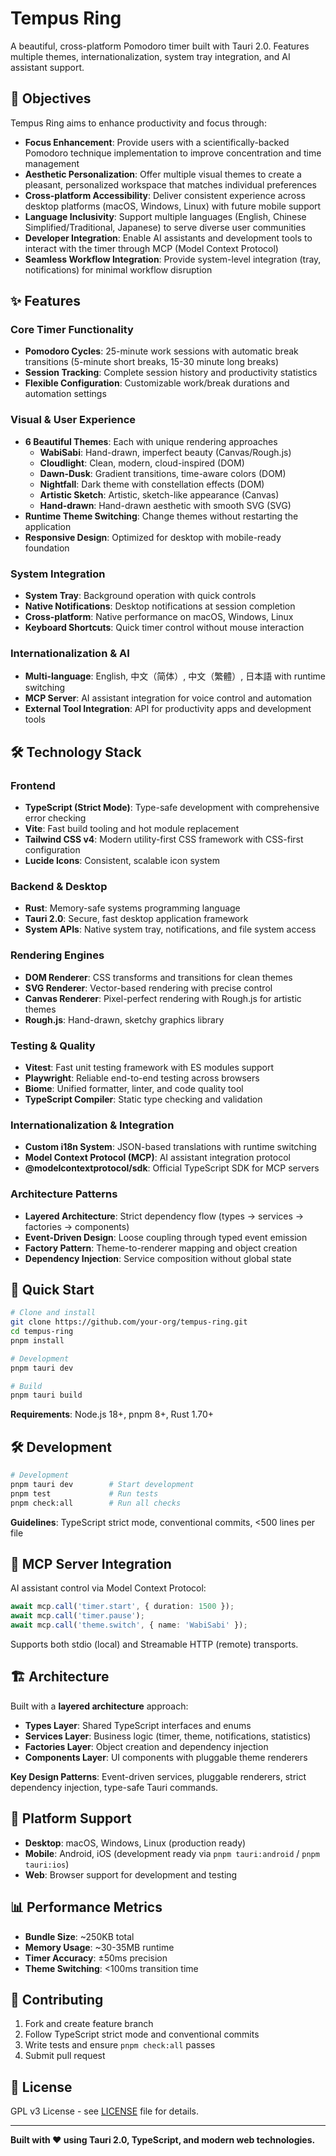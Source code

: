 # Tempus Ring

A beautiful, cross-platform Pomodoro timer built with Tauri 2.0. Features multiple themes, internationalization, system tray integration, and AI assistant support.

## 🎯 Objectives

Tempus Ring aims to enhance productivity and focus through:

- **Focus Enhancement**: Provide users with a scientifically-backed Pomodoro technique implementation to improve concentration and time management
- **Aesthetic Personalization**: Offer multiple visual themes to create a pleasant, personalized workspace that matches individual preferences
- **Cross-platform Accessibility**: Deliver consistent experience across desktop platforms (macOS, Windows, Linux) with future mobile support
- **Language Inclusivity**: Support multiple languages (English, Chinese Simplified/Traditional, Japanese) to serve diverse user communities
- **Developer Integration**: Enable AI assistants and development tools to interact with the timer through MCP (Model Context Protocol)
- **Seamless Workflow Integration**: Provide system-level integration (tray, notifications) for minimal workflow disruption

## ✨ Features

### Core Timer Functionality

- **Pomodoro Cycles**: 25-minute work sessions with automatic break transitions (5-minute short breaks, 15-30 minute long breaks)
- **Session Tracking**: Complete session history and productivity statistics
- **Flexible Configuration**: Customizable work/break durations and automation settings

### Visual & User Experience

- **6 Beautiful Themes**: Each with unique rendering approaches
  - **WabiSabi**: Hand-drawn, imperfect beauty (Canvas/Rough.js)
  - **Cloudlight**: Clean, modern, cloud-inspired (DOM)
  - **Dawn-Dusk**: Gradient transitions, time-aware colors (DOM)
  - **Nightfall**: Dark theme with constellation effects (DOM)
  - **Artistic Sketch**: Artistic, sketch-like appearance (Canvas)
  - **Hand-drawn**: Hand-drawn aesthetic with smooth SVG (SVG)
- **Runtime Theme Switching**: Change themes without restarting the application
- **Responsive Design**: Optimized for desktop with mobile-ready foundation

### System Integration

- **System Tray**: Background operation with quick controls
- **Native Notifications**: Desktop notifications at session completion
- **Cross-platform**: Native performance on macOS, Windows, Linux
- **Keyboard Shortcuts**: Quick timer control without mouse interaction

### Internationalization & AI

- **Multi-language**: English, 中文（简体）, 中文（繁體）, 日本語 with runtime switching
- **MCP Server**: AI assistant integration for voice control and automation
- **External Tool Integration**: API for productivity apps and development tools

## 🛠️ Technology Stack

### Frontend

- **TypeScript (Strict Mode)**: Type-safe development with comprehensive error checking
- **Vite**: Fast build tooling and hot module replacement
- **Tailwind CSS v4**: Modern utility-first CSS framework with CSS-first configuration
- **Lucide Icons**: Consistent, scalable icon system

### Backend & Desktop

- **Rust**: Memory-safe systems programming language
- **Tauri 2.0**: Secure, fast desktop application framework
- **System APIs**: Native system tray, notifications, and file system access

### Rendering Engines

- **DOM Renderer**: CSS transforms and transitions for clean themes
- **SVG Renderer**: Vector-based rendering with precise control
- **Canvas Renderer**: Pixel-perfect rendering with Rough.js for artistic themes
- **Rough.js**: Hand-drawn, sketchy graphics library

### Testing & Quality

- **Vitest**: Fast unit testing framework with ES modules support  
- **Playwright**: Reliable end-to-end testing across browsers
- **Biome**: Unified formatter, linter, and code quality tool
- **TypeScript Compiler**: Static type checking and validation

### Internationalization & Integration

- **Custom i18n System**: JSON-based translations with runtime switching
- **Model Context Protocol (MCP)**: AI assistant integration protocol
- **@modelcontextprotocol/sdk**: Official TypeScript SDK for MCP servers

### Architecture Patterns

- **Layered Architecture**: Strict dependency flow (types → services → factories → components)
- **Event-Driven Design**: Loose coupling through typed event emission
- **Factory Pattern**: Theme-to-renderer mapping and object creation
- **Dependency Injection**: Service composition without global state

## 🚀 Quick Start

```bash
# Clone and install
git clone https://github.com/your-org/tempus-ring.git
cd tempus-ring
pnpm install

# Development
pnpm tauri dev

# Build
pnpm tauri build
```

**Requirements**: Node.js 18+, pnpm 8+, Rust 1.70+

## 🛠️ Development

```bash
# Development
pnpm tauri dev        # Start development
pnpm test             # Run tests
pnpm check:all        # Run all checks
```

**Guidelines**: TypeScript strict mode, conventional commits, <500 lines per file

## 🔌 MCP Server Integration

AI assistant control via Model Context Protocol:

```typescript
await mcp.call('timer.start', { duration: 1500 });
await mcp.call('timer.pause');
await mcp.call('theme.switch', { name: 'WabiSabi' });
```

Supports both stdio (local) and Streamable HTTP (remote) transports.

## 🏗️ Architecture

Built with a **layered architecture** approach:

- **Types Layer**: Shared TypeScript interfaces and enums
- **Services Layer**: Business logic (timer, theme, notifications, statistics)
- **Factories Layer**: Object creation and dependency injection
- **Components Layer**: UI components with pluggable theme renderers

**Key Design Patterns**: Event-driven services, pluggable renderers, strict dependency injection, type-safe Tauri commands.

## 📱 Platform Support

- **Desktop**: macOS, Windows, Linux (production ready)
- **Mobile**: Android, iOS (development ready via `pnpm tauri:android` / `pnpm tauri:ios`)
- **Web**: Browser support for development and testing

## 📊 Performance Metrics

- **Bundle Size**: ~250KB total
- **Memory Usage**: ~30-35MB runtime
- **Timer Accuracy**: ±50ms precision
- **Theme Switching**: <100ms transition time

## 🤝 Contributing

1. Fork and create feature branch
2. Follow TypeScript strict mode and conventional commits
3. Write tests and ensure `pnpm check:all` passes
4. Submit pull request

## 📄 License

GPL v3 License - see [LICENSE](LICENSE) file for details.

---

**Built with ❤️ using Tauri 2.0, TypeScript, and modern web technologies.**
